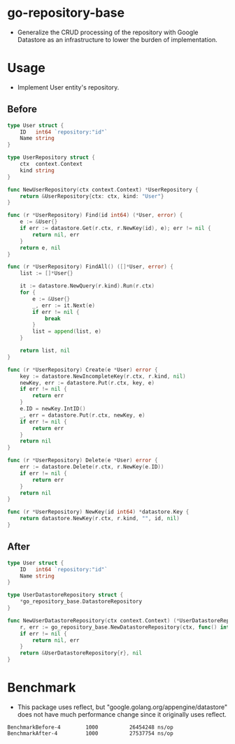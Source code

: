 # go-repository-base

* Generalize the CRUD processing of the repository with Google Datastore as an infrastructure to lower the burden of implementation.

# Usage

* Implement User entity's repository.

## Before

```go
type User struct {
	ID   int64 `repository:"id"`
	Name string
}

type UserRepository struct {
	ctx  context.Context
	kind string
}

func NewUserRepository(ctx context.Context) *UserRepository {
	return &UserRepository{ctx: ctx, kind: "User"}
}

func (r *UserRepository) Find(id int64) (*User, error) {
	e := &User{}
	if err := datastore.Get(r.ctx, r.NewKey(id), e); err != nil {
		return nil, err
	}
	return e, nil
}

func (r *UserRepository) FindAll() ([]*User, error) {
	list := []*User{}

	it := datastore.NewQuery(r.kind).Run(r.ctx)
	for {
		e := &User{}
		_, err := it.Next(e)
		if err != nil {
			break
		}
		list = append(list, e)
	}

	return list, nil
}

func (r *UserRepository) Create(e *User) error {
	key := datastore.NewIncompleteKey(r.ctx, r.kind, nil)
	newKey, err := datastore.Put(r.ctx, key, e)
	if err != nil {
		return err
	}
	e.ID = newKey.IntID()
	_, err = datastore.Put(r.ctx, newKey, e)
	if err != nil {
		return err
	}
	return nil
}

func (r *UserRepository) Delete(e *User) error {
	err := datastore.Delete(r.ctx, r.NewKey(e.ID))
	if err != nil {
		return err
	}
	return nil
}

func (r *UserRepository) NewKey(id int64) *datastore.Key {
	return datastore.NewKey(r.ctx, r.kind, "", id, nil)
}
```

## After

```go
type User struct {
	ID   int64 `repository:"id"`
	Name string
}

type UserDatastoreRepository struct {
	*go_repository_base.DatastoreRepository
}

func NewUserDatastoreRepository(ctx context.Context) (*UserDatastoreRepository, error) {
	r, err := go_repository_base.NewDatastoreRepository(ctx, func() interface{} { return &User{} }, func() interface{} { return []*User{} })
	if err != nil {
		return nil, err
	}
	return &UserDatastoreRepository{r}, nil
}
```

# Benchmark

* This package uses reflect, but "google.golang.org/appengine/datastore" does not have much performance change since it originally uses reflect.

```
BenchmarkBefore-4        1000          26454248 ns/op
BenchmarkAfter-4         1000          27537754 ns/op
```

